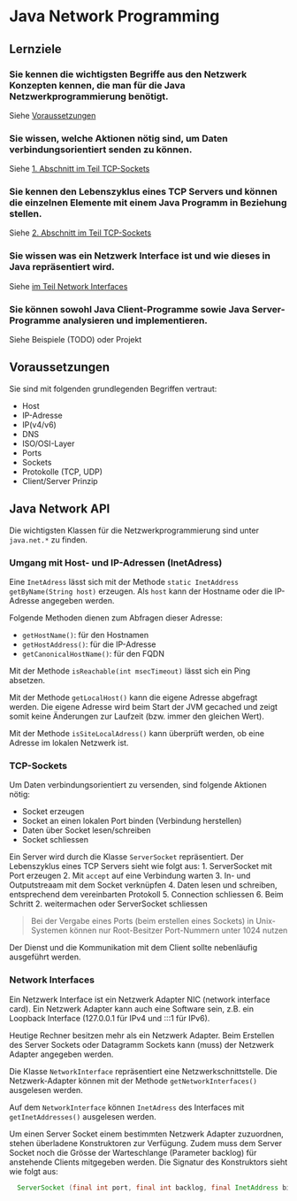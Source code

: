 # Java Network Programming

## Lernziele

### Sie kennen die wichtigsten Begriffe aus den Netzwerk Konzepten kennen, die man für die Java Netzwerkprogrammierung benötigt.

Siehe [Voraussetzungen](network-programming.md#Voraussetzungen)

### Sie wissen, welche Aktionen nötig sind, um Daten verbindungsorientiert senden zu können.

Siehe [1. Abschnitt im Teil TCP-Sockets](network-programming.md#TCP-Sockets)

### Sie kennen den Lebenszyklus eines TCP Servers und können die einzelnen Elemente mit einem Java Programm in Beziehung stellen.

Siehe [2. Abschnitt im Teil TCP-Sockets](network-programming.md#TCP-Sockets)

### Sie wissen was ein Netzwerk Interface ist und wie dieses in Java repräsentiert wird.

Siehe [im Teil Network Interfaces](network-programming.md#Network%20Interfaces)

### Sie können sowohl Java Client-Programme sowie Java Server- Programme analysieren und implementieren.

Siehe Beispiele \(TODO\) oder Projekt

## Voraussetzungen

Sie sind mit folgenden grundlegenden Begriffen vertraut:

* Host
* IP-Adresse
* IP\(v4/v6\)
* DNS
* ISO/OSI-Layer
* Ports 
* Sockets
* Protokolle \(TCP, UDP\)
* Client/Server Prinzip

## Java Network API

Die wichtigsten Klassen für die Netzwerkprogrammierung sind unter `java.net.*` zu finden.

### Umgang mit Host- und IP-Adressen \(InetAdress\)

Eine `InetAdress` lässt sich mit der Methode `static InetAddress getByName(String host)` erzeugen. Als `host` kann der Hostname oder die IP-Adresse angegeben werden.

Folgende Methoden dienen zum Abfragen dieser Adresse:

* `getHostName()`: für den Hostnamen
* `getHostAddress()`: für die IP-Adresse
* `getCanonicalHostName()`: für den FQDN

Mit der Methode `isReachable(int msecTimeout)` lässt sich ein Ping absetzen.

Mit der Methode `getLocalHost()` kann die eigene Adresse abgefragt werden. Die eigene Adresse wird beim Start der JVM gecached und zeigt somit keine Änderungen zur Laufzeit \(bzw. immer den gleichen Wert\).

Mit der Methode `isSiteLocalAdress()` kann überprüft werden, ob eine Adresse im lokalen Netzwerk ist.

### TCP-Sockets

Um Daten verbindungsorientiert zu versenden, sind folgende Aktionen nötig:

* Socket erzeugen
* Socket an einen lokalen Port binden \(Verbindung herstellen\) 
* Daten über Socket lesen/schreiben
* Socket schliessen

Ein Server wird durch die Klasse `ServerSocket` repräsentiert. Der Lebenszyklus eines TCP Servers sieht wie folgt aus: 1. ServerSocket mit Port erzeugen 2. Mit `accept` auf eine Verbindung warten 3. In- und Outputstreaam mit dem Socket verknüpfen 4. Daten lesen und schreiben, entsprechend dem vereinbarten Protokoll 5. Connection schliessen 6. Beim Schritt 2. weitermachen oder ServerSocket schliessen

> Bei der Vergabe eines Ports \(beim erstellen eines Sockets\) in Unix-Systemen können nur Root-Besitzer Port-Nummern unter 1024 nutzen

Der Dienst und die Kommunikation mit dem Client sollte nebenläufig ausgeführt werden.

### Network Interfaces

Ein Netzwerk Interface ist ein Netzwerk Adapter NIC \(network interface card\). Ein Netzwerk Adapter kann auch eine Software sein, z.B. ein Loopback Interface \(127.0.0.1 für IPv4 und :::1 für IPv6\).

Heutige Rechner besitzen mehr als ein Netzwerk Adapter. Beim Erstellen des Server Sockets oder Datagramm Sockets kann \(muss\) der Netzwerk Adapter angegeben werden.

Die Klasse `NetworkInterface` repräsentiert eine Netzwerkschnittstelle. Die Netzwerk-Adapter können mit der Methode `getNetworkInterfaces()` ausgelesen werden.

Auf dem `NetworkInterface` können `InetAdress` des Interfaces mit `getInetAddresses()` ausgelesen werden.

Um einen Server Socket einem bestimmten Netzwerk Adapter zuzuordnen, stehen überladene Konstruktoren zur Verfügung. Zudem muss dem Server Socket noch die Grösse der Warteschlange \(Parameter backlog\) für anstehende Clients mitgegeben werden. Die Signatur des Konstruktors sieht wie folgt aus:

```java
  ServerSocket (final int port, final int backlog, final InetAddress bindAddr) throws IOException
```

